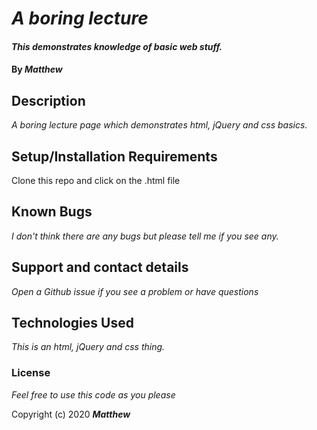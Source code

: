 # _A boring lecture_

#### _This demonstrates knowledge of basic web stuff._

#### By _**Matthew**_

## Description

_A boring lecture page which demonstrates html, jQuery and css basics._

## Setup/Installation Requirements

Clone this repo and click on the .html file

## Known Bugs

_I don't think there are any bugs but please tell me if you see any._

## Support and contact details

_Open a Github issue if you see a problem or have questions_

## Technologies Used

_This is an html, jQuery and css thing._

### License

*Feel free to use this code as you please*

Copyright (c) 2020 **_Matthew_**
